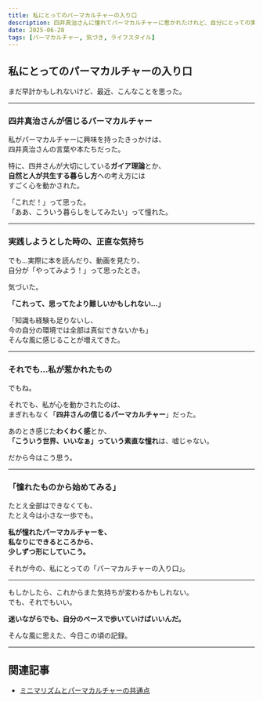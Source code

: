 ```yaml
---
title: 私にとってのパーマカルチャーの入り口
description: 四井真治さんに憧れてパーマカルチャーに惹かれたけれど、自分にとっての実践の形について考えはじめた気づきの記録。
date: 2025-06-28
tags: [パーマカルチャー, 気づき, ライフスタイル]
---
```


## 私にとってのパーマカルチャーの入り口

まだ早計かもしれないけど、最近、こんなことを思った。

---

### 四井真治さんが信じるパーマカルチャー

私がパーマカルチャーに興味を持ったきっかけは、  
四井真治さんの言葉や本たちだった。

特に、四井さんが大切にしている**ガイア理論**とか、  
**自然と人が共生する暮らし方**への考え方には  
すごく心を動かされた。

「これだ！」って思った。  
「ああ、こういう暮らしをしてみたい」って憧れた。

---

### 実践しようとした時の、正直な気持ち

でも…実際に本を読んだり、動画を見たり、  
自分が「やってみよう！」って思ったとき。

気づいた。

**「これって、思ってたより難しいかもしれない…」**

「知識も経験も足りないし、  
今の自分の環境では全部は真似できないかも」  
そんな風に感じることが増えてきた。

---

### それでも…私が惹かれたもの

でもね。

それでも、私が心を動かされたのは、  
まぎれもなく「**四井さんの信じるパーマカルチャー**」だった。

あのとき感じた**わくわく感**とか、  
**「こういう世界、いいなぁ」っていう素直な憧れ**は、嘘じゃない。

だから今はこう思う。

---

### 「憧れたものから始めてみる」

たとえ全部はできなくても、  
たとえ今は小さな一歩でも。

**私が憧れたパーマカルチャーを、  
私なりにできるところから、  
少しずつ形にしていこう。**

それが今の、私にとっての「パーマカルチャーの入り口」。

---

もしかしたら、これからまた気持ちが変わるかもしれない。  
でも、それでもいい。

**迷いながらでも、自分のペースで歩いていけばいいんだ。**

そんな風に思えた、今日この頃の記録。

---

## 関連記事

- [ミニマリズムとパーマカルチャーの共通点](2025-06-26-my-minimalism-and-permaculture-books-start.md)

<!-- Google tag (gtag.js) -->
<script async src="https://www.googletagmanager.com/gtag/js?id=G-89D1F7DMB6"></script>
<script>
  window.dataLayer = window.dataLayer || [];
  function gtag(){dataLayer.push(arguments);}
  gtag('js', new Date());

  gtag('config', 'G-89D1F7DMB6');
</script>
